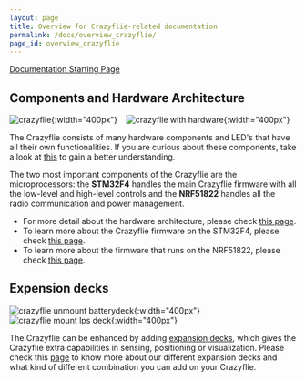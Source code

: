 ```yaml
---
layout: page
title: Overview for Crazyflie-related documentation
permalink: /docs/overview_crazyflie/
page_id: overview_crazyflie
---
```

[Documentation Starting Page](/docs/)

Components and  Hardware Architecture
-----------------------
![crazyflie](/images/documentation/overview/crazyflie.png){:width="400px"}&nbsp;&nbsp;&nbsp;&nbsp;![crazyflie with hardware](/images/documentation/overview/crazyfliehardware.png){:width="400px"}

The Crazyflie consists of many hardware components and LED's that have all their own functionalities. If you are curious about these components, take a look at [this](/docs/cf2_component_explanation/) to gain a better understanding. 

The two most important components of the Crazyflie are the microprocessors: the **STM32F4** handles the main Crazyflie firmware with all the low-level and high-level controls and the **NRF51822** handles all the radio communication and power management. 

 - For more detail about the hardware architecture, please check [this page](/docs/cf2_architecture/).
 - To learn more about the Crazyflie firmware on the STM32F4, please check [this page](/docs/crazyflie-firmware/master/).
 - To learn more about the firmware that runs on the NRF51822, please check [this page](/docs/crazyflie2-nrf-firmware/master/).


Expension decks
-----------------------
![crazyflie unmount batterydeck](/images/documentation/overview/cf2unmount_batterydeck.png){:width="400px"}&nbsp;&nbsp;&nbsp;&nbsp;![crazyflie mount lps deck](/images/documentation/overview/cf2mount_expansiondeck.png){:width="400px"}

 The Crazyflie can be enhanced by adding [expansion decks](https://store.bitcraze.io/collections/decks), which gives the Crazyflie extra capabilities in sensing, positioning or visualization. Please check this [page](/docs/cf2_expansiondecks/) to know more about our different expansion decks and what kind of different combination you can add on your Crazyflie.


